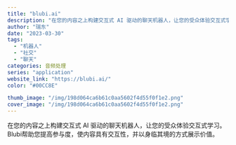 ```yaml
---
title: "blubi.ai"
description: "在您的内容之上构建交互式 AI 驱动的聊天机器人，让您的受众体验交互式学习。Blubi帮助您提高参与度，使内容具有交互性"
author: "瑞东"
date: "2023-03-30"
tags:
  - "机器人"
  - "社交"
  - "聊天"
categories: 音频处理
series: "application"
website_link: "https://blubi.ai/"
color: "#00CC8E"

thumb_image: "/img/198d064ca6b61c0aa5602f4d55f0f1e2.png"
cover_image: "/img/198d064ca6b61c0aa5602f4d55f0f1e2.png"
---
```


在您的内容之上构建交互式 AI 驱动的聊天机器人，让您的受众体验交互式学习。Blubi帮助您提高参与度，使内容具有交互性，并以身临其境的方式展示价值。